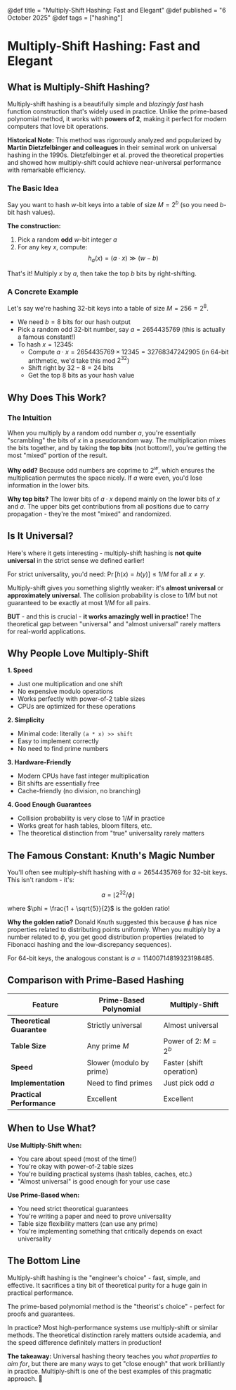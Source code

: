 @def title = "Multiply-Shift Hashing: Fast and Elegant"
@def published = "6 October 2025"
@def tags = ["hashing"]


# Multiply-Shift Hashing: Fast and Elegant

## What is Multiply-Shift Hashing?

Multiply-shift hashing is a beautifully simple and *blazingly fast* hash function construction that's widely used in practice. Unlike the prime-based polynomial method, it works with **powers of 2**, making it perfect for modern computers that love bit operations.

**Historical Note:** This method was rigorously analyzed and popularized by **Martin Dietzfelbinger and colleagues** in their seminal work on universal hashing in the 1990s. Dietzfelbinger et al. proved the theoretical properties and showed how multiply-shift could achieve near-universal performance with remarkable efficiency.

### The Basic Idea

Say you want to hash $w$-bit keys into a table of size $M = 2^b$ (so you need $b$-bit hash values).

**The construction:**
1. Pick a random **odd** $w$-bit integer $a$
2. For any key $x$, compute:
$$h_a(x) = (a \cdot x) \gg (w - b)$$

That's it! Multiply $x$ by $a$, then take the top $b$ bits by right-shifting.

### A Concrete Example

Let's say we're hashing 32-bit keys into a table of size $M = 256 = 2^8$.

- We need $b = 8$ bits for our hash output
- Pick a random odd 32-bit number, say $a = 2654435769$ (this is actually a famous constant!)
- To hash $x = 12345$:
  - Compute $a \cdot x = 2654435769 \times 12345 = 32768347242905$ (in 64-bit arithmetic, we'd take this mod $2^{32}$)
  - Shift right by $32 - 8 = 24$ bits
  - Get the top 8 bits as your hash value

## Why Does This Work?

### The Intuition

When you multiply by a random odd number $a$, you're essentially "scrambling" the bits of $x$ in a pseudorandom way. The multiplication mixes the bits together, and by taking the **top bits** (not bottom!), you're getting the most "mixed" portion of the result.

**Why odd?** Because odd numbers are coprime to $2^w$, which ensures the multiplication permutes the space nicely. If $a$ were even, you'd lose information in the lower bits.

**Why top bits?** The lower bits of $a \cdot x$ depend mainly on the lower bits of $x$ and $a$. The upper bits get contributions from all positions due to carry propagation - they're the most "mixed" and randomized.

## Is It Universal?

Here's where it gets interesting - multiply-shift hashing is **not quite universal** in the strict sense we defined earlier! 

For strict universality, you'd need: $\Pr[h(x) = h(y)] \leq 1/M$ for all $x \neq y$.

Multiply-shift gives you something slightly weaker: it's **almost universal** or **approximately universal**. The collision probability is close to $1/M$ but not guaranteed to be exactly at most $1/M$ for all pairs.

**BUT** - and this is crucial - **it works amazingly well in practice!** The theoretical gap between "universal" and "almost universal" rarely matters for real-world applications.

## Why People Love Multiply-Shift

**1. Speed**
- Just one multiplication and one shift
- No expensive modulo operations
- Works perfectly with power-of-2 table sizes
- CPUs are optimized for these operations

**2. Simplicity**
- Minimal code: literally `(a * x) >> shift`
- Easy to implement correctly
- No need to find prime numbers

**3. Hardware-Friendly**
- Modern CPUs have fast integer multiplication
- Bit shifts are essentially free
- Cache-friendly (no division, no branching)

**4. Good Enough Guarantees**
- Collision probability is very close to $1/M$ in practice
- Works great for hash tables, bloom filters, etc.
- The theoretical distinction from "true" universality rarely matters

## The Famous Constant: Knuth's Magic Number

You'll often see multiply-shift hashing with $a = 2654435769$ for 32-bit keys. This isn't random - it's:

$$a = \lfloor 2^{32} / \phi \rfloor$$

where $\phi = \frac{1 + \sqrt{5}}{2}$ is the golden ratio!

**Why the golden ratio?** Donald Knuth suggested this because $\phi$ has nice properties related to distributing points uniformly. When you multiply by a number related to $\phi$, you get good distribution properties (related to Fibonacci hashing and the low-discrepancy sequences).

For 64-bit keys, the analogous constant is $a = 11400714819323198485$.

## Comparison with Prime-Based Hashing

| Feature | Prime-Based Polynomial | Multiply-Shift |
|---------|----------------------|----------------|
| **Theoretical Guarantee** | Strictly universal | Almost universal |
| **Table Size** | Any prime $M$ | Power of 2: $M = 2^b$ |
| **Speed** | Slower (modulo by prime) | Faster (shift operation) |
| **Implementation** | Need to find primes | Just pick odd $a$ |
| **Practical Performance** | Excellent | Excellent |

## When to Use What?

**Use Multiply-Shift when:**
- You care about speed (most of the time!)
- You're okay with power-of-2 table sizes
- You're building practical systems (hash tables, caches, etc.)
- "Almost universal" is good enough for your use case

**Use Prime-Based when:**
- You need strict theoretical guarantees
- You're writing a paper and need to prove universality
- Table size flexibility matters (can use any prime)
- You're implementing something that critically depends on exact universality

## The Bottom Line

Multiply-shift hashing is the "engineer's choice" - fast, simple, and effective. It sacrifices a tiny bit of theoretical purity for a huge gain in practical performance. 

The prime-based polynomial method is the "theorist's choice" - perfect for proofs and guarantees.

In practice? Most high-performance systems use multiply-shift or similar methods. The theoretical distinction rarely matters outside academia, and the speed difference definitely matters in production!

**The takeaway:** Universal hashing theory teaches you *what properties to aim for*, but there are many ways to get "close enough" that work brilliantly in practice. Multiply-shift is one of the best examples of this pragmatic approach. 🚀